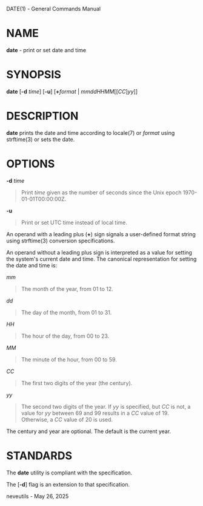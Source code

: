 DATE(1) - General Commands Manual

# NAME

**date** - print or set date and time

# SYNOPSIS

**date**
\[**-d**&nbsp;*time*]
\[**-u**]
\[**+**&zwnj;*format*&nbsp;|
*mmddHHMM*\[\[*CC*]*yy*]]

# DESCRIPTION

**date**
prints the date and time according to
locale(7)
or
*format*
using
strftime(3)
or sets the date.

# OPTIONS

**-d** *time*

> Print
> *time*
> given as the number of seconds since the
> Unix epoch 1970-01-01T00:00:00Z.

**-u**

> Print or set UTC time instead of local time.

An operand with a leading plus
(**+**)
sign signals a user-defined format string using
strftime(3)
conversion specifications.

An operand without a leading plus sign is interpreted as a value
for setting the system's current date and time.
The canonical representation for setting the date and time is:

*mm*

> The month of the year, from 01 to 12.

*dd*

> The day of the month, from 01 to 31.

*HH*

> The hour of the day, from 00 to 23.

*MM*

> The minute of the hour, from 00 to 59.

*CC*

> The first two digits of the year (the century).

*yy*

> The second two digits of the year.
> If
> *yy*
> is specified, but
> *CC*
> is not, a value for
> *yy*
> between 69 and 99 results in a
> *CC*
> value of 19.
> Otherwise, a
> *CC*
> value of 20 is used.

The century and year are optional.
The default is the current year.

# STANDARDS

The
**date**
utility is compliant with the
specification.

The
\[**-d**]
flag is an extension to that specification.

neveutils - May 26, 2025
